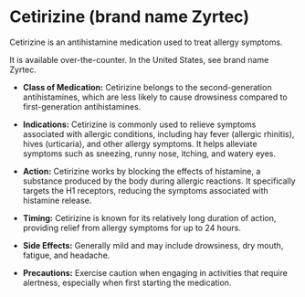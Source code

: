 # Cetirizine (brand name Zyrtec)

Cetirizine is an antihistamine medication used to treat allergy symptoms. 

It is available over-the-counter. In the United States, see brand name Zyrtec.

* **Class of Medication:** Cetirizine belongs to the second-generation antihistamines, which are less likely to cause drowsiness compared to first-generation antihistamines.

* **Indications:** Cetirizine is commonly used to relieve symptoms associated with allergic conditions, including hay fever (allergic rhinitis), hives (urticaria), and other allergy symptoms. It helps alleviate symptoms such as sneezing, runny nose, itching, and watery eyes.

* **Action:** Cetirizine works by blocking the effects of histamine, a substance produced by the body during allergic reactions. It specifically targets the H1 receptors, reducing the symptoms associated with histamine release.

* **Timing:** Cetirizine is known for its relatively long duration of action, providing relief from allergy symptoms for up to 24 hours.

* **Side Effects:** Generally mild and may include drowsiness, dry mouth, fatigue, and headache.

* **Precautions:** Exercise caution when engaging in activities that require alertness, especially when first starting the medication.

